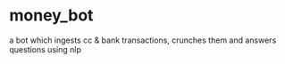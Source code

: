 # money_bot
a bot which ingests cc &amp; bank transactions, crunches them and answers questions using nlp
